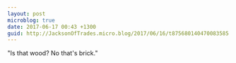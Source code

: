 ```yaml
---
layout: post
microblog: true
date: 2017-06-17 00:43 +1300
guid: http://JacksonOfTrades.micro.blog/2017/06/16/t875680140470083585.html
---
```

"Is that wood? No that's brick."
